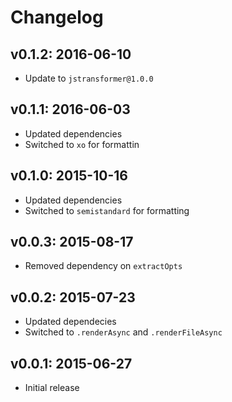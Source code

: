 # Changelog

## v0.1.2: 2016-06-10

- Update to `jstransformer@1.0.0`

## v0.1.1: 2016-06-03

- Updated dependencies
- Switched to `xo` for formattin

## v0.1.0: 2015-10-16

- Updated dependencies
- Switched to `semistandard` for formatting

## v0.0.3: 2015-08-17

- Removed dependency on `extractOpts`

## v0.0.2: 2015-07-23

- Updated dependecies
- Switched to `.renderAsync` and `.renderFileAsync`

## v0.0.1: 2015-06-27

- Initial release
